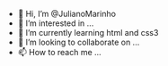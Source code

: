 - 👋 Hi, I’m @JulianoMarinho
- 👀 I’m interested in ...
- 🌱 I’m currently learning html and css3
- 💞️ I’m looking to collaborate on ...
- 📫 How to reach me ...

<!---
JulianoMarinho/JulianoMarinho is a ✨ special ✨ repository because its `README.md` (this file) appears on your GitHub profile.
You can click the Preview link to take a look at your changes.
--->

